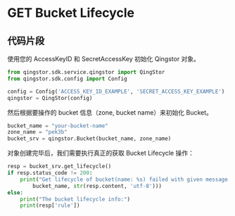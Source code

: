 # GET Bucket Lifecycle

## 代码片段

使用您的 AccessKeyID 和 SecretAccessKey 初始化 Qingstor 对象。

```python
from qingstor.sdk.service.qingstor import QingStor
from qingstor.sdk.config import Config

config = Config('ACCESS_KEY_ID_EXAMPLE', 'SECRET_ACCESS_KEY_EXAMPLE')
qingstor = QingStor(config)
```

然后根据要操作的 bucket 信息（zone, bucket name）来初始化 Bucket。

```python
bucket_name = "your-bucket-name"
zone_name = "pek3b"
bucket_srv = qingstor.Bucket(bucket_name, zone_name)
```

对象创建完毕后，我们需要执行真正的获取 Bucket Lifecycle 操作：

```python
resp = bucket_srv.get_lifecycle()
if resp.status_code != 200:
    print("Get lifecycle of bucket(name: %s) failed with given message: %s\n" % (
        bucket_name, str(resp.content, 'utf-8')))
else:
    print("The bucket lifecycle info:")
    print(resp['rule'])
```
